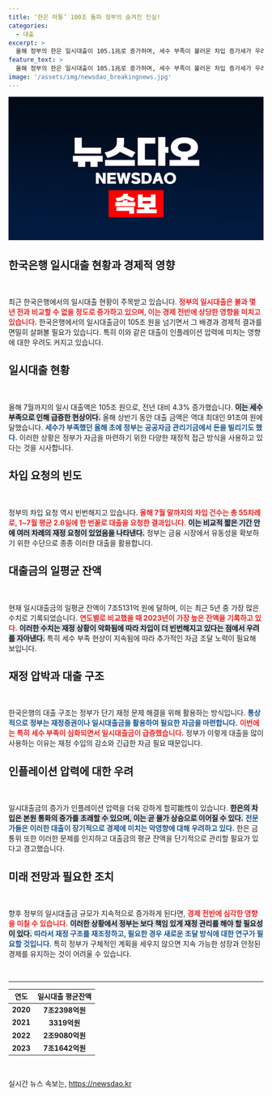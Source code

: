 ```yaml
---
title: ‘한은 마통’ 100조 돌파 정부의 숨겨진 진실!
categories:
  - 대출
excerpt: >
  올해 정부의 한은 일시대출이 105.1兆로 증가하며, 세수 부족이 불러온 차입 증가세가 우려를 낳고 있다. 경기 둔화와 국세 수입 감소로 인한 재정난이 가속화되고 있으며, 통화량 증가에 따른 인플레이션 압박이 예고되고 있다.
feature_text: >
  올해 정부의 한은 일시대출이 105.1兆로 증가하며, 세수 부족이 불러온 차입 증가세가 우려를 낳고 있다. 경기 둔화와 국세 수입 감소로 인한 재정난이 가속화되고 있으며, 통화량 증가에 따른 인플레이션 압박이 예고되고 있다.
image: '/assets/img/newsdao_breakingnews.jpg'
---
```


<p><img src="/assets/img/newsdao_breakingnews.jpg" alt="ranknews 속보" /></p>

<h2 data-ke-size="size26">한국은행 일시대출 현황과 경제적 영향</h2>

<p data-ke-size="size16">&nbsp;</p>

<p data-ke-size="size16">최근 한국은행에서의 일시대출 현황이 주목받고 있습니다. <b><span style="color: #ee2323;">정부의 일시대출은 불과 몇 년 전과 비교할 수 없을 정도로 증가하고 있으며, 이는 경제 전반에 상당한 영향을 미치고 있습니다.</span></b> 한국은행에서의 일시대출금이 105조 원을 넘기면서 그 배경과 경제적 결과를 면밀히 살펴볼 필요가 있습니다. 특히 이와 같은 대출이 인플레이션 압력에 미치는 영향에 대한 우려도 커지고 있습니다.</p>

<h2 data-ke-size="size26">일시대출 현황</h2>

<p data-ke-size="size16">&nbsp;</p>

<p data-ke-size="size16">올해 7월까지의 일시 대출액은 105조 원으로, 전년 대비 4.3% 증가했습니다. <b><span style="background-color: #21538527;">이는 세수 부족으로 인해 급증한 현상이다.</span></b> 올해 상반기 동안 대출 금액은 역대 최대인 91조여 원에 달했습니다. <b><span style="color: #1a5490;">세수가 부족했던 올해 초에 정부는 공공자금 관리기금에서 돈을 빌리기도 했다.</span></b> 이러한 상황은 정부가 자금을 마련하기 위한 다양한 재정적 접근 방식을 사용하고 있다는 것을 시사합니다.</p>

<h2 data-ke-size="size26">차입 요청의 빈도</h2>

<p data-ke-size="size16">&nbsp;</p>

<p data-ke-size="size16">정부의 차입 요청 역시 빈번해지고 있습니다. <b><span style="color: #ee2323;">올해 7월 말까지의 차입 건수는 총 55차례로, 1~7월 평균 2.6일에 한 번꼴로 대출을 요청한 결과입니다.</span></b> <b><span style="background-color: #21538527;">이는 비교적 짧은 기간 안에 여러 차례의 재정 요청이 있었음을 나타낸다.</span></b> 정부는 금융 시장에서 유동성을 확보하기 위한 수단으로 종종 이러한 대출을 활용합니다.</p>

<h2 data-ke-size="size26">대출금의 일평균 잔액</h2>

<p data-ke-size="size16">&nbsp;</p>

<p data-ke-size="size16">현재 일시대출금의 일평균 잔액이 7조5131억 원에 달하며, 이는 최근 5년 중 가장 많은 수치로 기록되었습니다. <b><span style="color: #ee2323;">연도별로 비교했을 때 2023년이 가장 높은 잔액을 기록하고 있다.</span></b> <b><span style="background-color: #21538527;">이러한 수치는 재정 상황이 악화됨에 따라 차입이 더 빈번해지고 있다는 점에서 우려를 자아낸다.</span></b> 특히 세수 부족 현상이 지속됨에 따라 추가적인 자금 조달 노력이 필요해 보입니다.</p>

<h2 data-ke-size="size26">재정 압박과 대출 구조</h2>

<p data-ke-size="size16">&nbsp;</p>

<p data-ke-size="size16">한국은행의 대출 구조는 정부가 단기 재정 문제 해결을 위해 활용하는 방식입니다. <b><span style="color: #1a5490;">통상적으로 정부는 재정증권이나 일시대출금을 활용하여 필요한 자금을 마련합니다.</span></b> <b><span style="color: #ee2323;">이번에는 특히 세수 부족이 심화되면서 일시대출금이 급증했습니다.</span></b> 정부가 이렇게 대출을 많이 사용하는 이유는 재정 수입의 감소와 긴급한 자금 필요 때문입니다.</p>

<h2 data-ke-size="size26">인플레이션 압력에 대한 우려</h2>

<p data-ke-size="size16">&nbsp;</p>

<p data-ke-size="size16">일시대출금의 증가가 인플레이션 압력을 더욱 강하게 할可能性이 있습니다. <b><span style="background-color: #21538527;">한은의 차입은 본원 통화의 증가를 초래할 수 있으며, 이는 곧 물가 상승으로 이어질 수 있다.</span></b> <b><span style="color: #1a5490;">전문가들은 이러한 대출이 장기적으로 경제에 미치는 악영향에 대해 우려하고 있다.</span></b> 한은 금통위 또한 이러한 문제를 인지하고 대출금의 평균 잔액을 단기적으로 관리할 필요가 있다고 경고했습니다.</p>

<h2 data-ke-size="size26">미래 전망과 필요한 조치</h2>

<p data-ke-size="size16">&nbsp;</p>

<p data-ke-size="size16">향후 정부의 일시대출금 규모가 지속적으로 증가하게 된다면, <b><span style="color: #ee2323;">경제 전반에 심각한 영향을 미칠 수 있습니다.</span></b> <b><span style="background-color: #21538527;">이러한 상황에서 정부는 보다 책임 있게 재정 관리를 해야 할 필요성이 있다.</span></b> <b><span style="color: #1a5490;">따라서 재정 구조를 재조정하고, 필요한 경우 새로운 조달 방식에 대한 연구가 필요할 것입니다.</span></b> 특히 정부가 구체적인 계획을 세우지 않으면 지속 가능한 성장과 안정된 경제를 유지하는 것이 어려울 수 있습니다.</p>

<p data-ke-size="size16">&nbsp;</p>

<hr>

<table>
    <thead>
        <tr>
            <th style="text-align: center;">연도</th>
            <th style="text-align: center;">일시대출 평균잔액</th>
        </tr>
    </thead>
    <tbody>
        <tr>
            <td style="text-align: center; height: 17px;"><b>2020</b></td>
            <td style="text-align: center; height: 17px;"><b>7조2398억원</b></td>
        </tr>
        <tr>
            <td style="text-align: center; height: 17px;"><b>2021</b></td>
            <td style="text-align: center; height: 17px;"><b>3319억원</b></td>
        </tr>
        <tr>
            <td style="text-align: center; height: 17px;"><b>2022</b></td>
            <td style="text-align: center; height: 17px;"><b>2조9080억원</b></td>
        </tr>
        <tr>
            <td style="text-align: center; height: 17px;"><b>2023</b></td>
            <td style="text-align: center; height: 17px;"><b>7조1642억원</b></td>
        </tr>
    </tbody>
</table>

<p data-ke-size="size16">&nbsp;</p>
실시간 뉴스 속보는, <a href="https://newsdao.kr" rel="dofollow">https://newsdao.kr</a>


